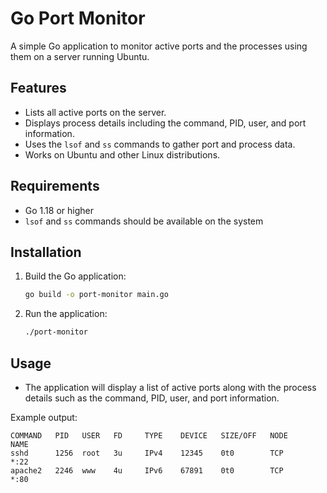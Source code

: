 # Go Port Monitor

A simple Go application to monitor active ports and the processes using them on a server running Ubuntu.

## Features

- Lists all active ports on the server.
- Displays process details including the command, PID, user, and port information.
- Uses the `lsof` and `ss` commands to gather port and process data.
- Works on Ubuntu and other Linux distributions.

## Requirements

- Go 1.18 or higher
- `lsof` and `ss` commands should be available on the system

## Installation

1. Build the Go application:
   ```bash
   go build -o port-monitor main.go
   ```

2. Run the application:
   ```bash
   ./port-monitor
   ```

## Usage

- The application will display a list of active ports along with the process details such as the command, PID, user, and port information.

Example output:
```
COMMAND   PID   USER   FD     TYPE    DEVICE   SIZE/OFF   NODE     NAME
sshd      1256  root   3u     IPv4    12345    0t0        TCP      *:22
apache2   2246  www    4u     IPv6    67891    0t0        TCP      *:80
```

